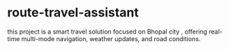 # route-travel-assistant
this project is a smart travel solution focused on Bhopal city , offering real-time multi-mode navigation, weather updates, and road conditions.
